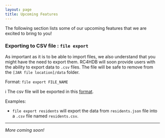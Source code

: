 ```yaml
---
layout: page
title: Upcoming Features
---
```


The following section lists some of our upcoming features that we are excited to bring to you!

### Exporting to CSV file : `file export`

As important as it is to be able to import files, we also understand that you might have the need to export them.
RC4HDB will soon provide users with the ability to export data to `.csv` files.
The file will be safe to remove from the `[JAR file location]/data` folder.

Format: `file export FILE_NAME`

:information_source: The csv file will be exported in this [format](file-management.md#csv-file-format).<br>

Examples:
* `file export residents` will export the data from `residents.json` file into a `.csv` file named `residents.csv`.

---

*More coming soon!*